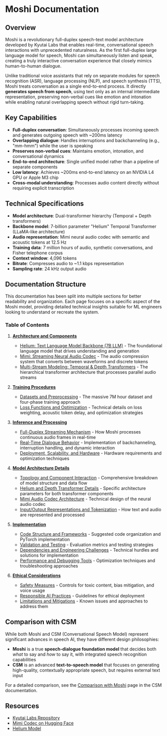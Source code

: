 # Moshi Documentation

## Overview

Moshi is a revolutionary full-duplex speech-text model architecture developed by Kyutai Labs that enables real-time, conversational speech interactions with unprecedented naturalness. As the first full-duplex large language model for speech, Moshi can simultaneously listen and speak, creating a truly interactive conversation experience that closely mimics human-to-human dialogue.

Unlike traditional voice assistants that rely on separate modules for speech recognition (ASR), language processing (NLP), and speech synthesis (TTS), Moshi treats conversation as a single end-to-end process. It directly **generates speech from speech**, using text only as an internal intermediate representation, preserving non-verbal cues like emotion and intonation while enabling natural overlapping speech without rigid turn-taking.

## Key Capabilities

- **Full-duplex conversation**: Simultaneously processes incoming speech and generates outgoing speech with ~200ms latency
- **Overlapping dialogue**: Handles interruptions and backchanneling (e.g., "mm-hmm") while the user is speaking
- **Preserves non-verbal cues**: Maintains emotion, intonation, and conversational dynamics
- **End-to-end architecture**: Single unified model rather than a pipeline of separate components
- **Low latency**: Achieves ~200ms end-to-end latency on an NVIDIA L4 GPU or Apple M3 chip
- **Cross-modal understanding**: Processes audio content directly without requiring explicit transcription

## Technical Specifications

- **Model architecture**: Dual-transformer hierarchy (Temporal + Depth transformers)
- **Backbone model**: 7-billion parameter "Helium" Temporal Transformer (LLaMA-like architecture)
- **Audio representation**: Mimi neural audio codec with semantic and acoustic tokens at 12.5 Hz
- **Training data**: 7 million hours of audio, synthetic conversations, and Fisher telephone corpus
- **Context window**: 4,096 tokens
- **Bitrate**: Compresses audio to ~1.1 kbps representation
- **Sampling rate**: 24 kHz output audio

## Documentation Structure

This documentation has been split into multiple sections for better readability and organization. Each page focuses on a specific aspect of the Moshi model, providing detailed technical insights suitable for ML engineers looking to understand or recreate the system.

### Table of Contents

1. **[Architecture and Components](architecture.md)**
   - [Helium: Text Language Model Backbone (7B LLM)](architecture.md#helium-text-language-model-backbone-7b-llm) - The foundational language model that drives understanding and generation
   - [Mimi: Streaming Neural Audio Codec](architecture.md#mimi-streaming-neural-audio-codec) - The audio compression system that converts between waveforms and discrete tokens
   - [Multi-Stream Modeling: Temporal & Depth Transformers](architecture.md#multi-stream-modeling-temporal--depth-transformers-for-dual-audio-streams) - The hierarchical transformer architecture that processes parallel audio streams

2. **[Training Procedures](training.md)**
   - [Datasets and Preprocessing](training.md#datasets-and-preprocessing) - The massive 7M hour dataset and four-phase training approach
   - [Loss Functions and Optimization](training.md#loss-functions-and-optimization) - Technical details on loss weighting, acoustic token delay, and optimization strategies

3. **[Inference and Processing](inference.md)**
   - [Full-Duplex Streaming Mechanism](inference.md#full-duplex-streaming-mechanism) - How Moshi processes continuous audio frames in real-time
   - [Real-Time Dialogue Behavior](inference.md#real-time-dialogue-behavior) - Implementation of backchanneling, interruption handling, and dynamic interaction
   - [Deployment, Scalability, and Hardware](inference.md#deployment-scalability-and-hardware) - Hardware requirements and optimization techniques

4. **[Model Architecture Details](model_architecture.md)**
   - [Topology and Component Interaction](model_architecture.md#topology-and-component-interaction) - Comprehensive breakdown of model structure and data flow
   - [Helium and Depth Transformer Details](model_architecture.md#helium-and-depth-transformer-details) - Specific architecture parameters for both transformer components
   - [Mimi Audio Codec Architecture](model_architecture.md#mimi-audio-codec-architecture) - Technical design of the neural audio codec
   - [Input/Output Representations and Tokenization](model_architecture.md#inputoutput-representations-and-tokenization) - How text and audio are represented and processed

5. **[Implementation](implementation.md)**
   - [Code Structure and Frameworks](implementation.md#code-structure-and-frameworks) - Suggested code organization and PyTorch implementation
   - [Validation and Testing](implementation.md#validation-and-testing) - Evaluation metrics and testing strategies
   - [Dependencies and Engineering Challenges](implementation.md#dependencies-and-engineering-challenges) - Technical hurdles and solutions for implementation
   - [Performance and Debugging Tools](implementation.md#performance-and-debugging-tools) - Optimization techniques and troubleshooting approaches

6. **[Ethical Considerations](ethics.md)**
   - [Safety Measures](ethics.md#safety-measures) - Controls for toxic content, bias mitigation, and voice usage
   - [Responsible AI Practices](ethics.md#responsible-ai-practices) - Guidelines for ethical deployment
   - [Limitations and Mitigations](ethics.md#limitations-and-mitigations) - Known issues and approaches to address them

## Comparison with CSM

While both Moshi and CSM (Conversational Speech Model) represent significant advances in speech AI, they have different design philosophies:

- **Moshi** is a true **speech-dialogue foundation model** that decides both _what_ to say and _how_ to say it, with integrated speech recognition capabilities
- **CSM** is an advanced **text-to-speech model** that focuses on generating high-quality, contextually appropriate speech, but requires external text input

For a detailed comparison, see the [Comparison with Moshi](../sesame_csm/comparison.md) page in the CSM documentation.

## Resources

- [Kyutai Labs Repository](https://github.com/kyutai-labs/moshi)
- [Mimi Codec on Hugging Face](https://huggingface.co/kyutai/mimi)
- [Helium Model](https://huggingface.co/kyutai/helium-7b)